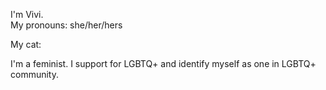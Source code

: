 I'm Vivi.  
My pronouns: she/her/hers

My cat: 

I'm a feminist.
I support for LGBTQ+ and identify myself as one in LGBTQ+ community.
